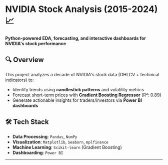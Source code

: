 # NVIDIA Stock Analysis (2015-2024) 📈

**Python-powered EDA, forecasting, and interactive dashboards for NVIDIA's stock performance**

## 🔍 Overview
This project analyzes a decade of NVIDIA's stock data (OHLCV + technical indicators) to:
- Identify trends using **candlestick patterns** and volatility metrics
- Forecast short-term prices with **Gradient Boosting Regressor** (R²: 0.89)
- Generate actionable insights for traders/investors via **Power BI dashboards**

## 🛠️ Tech Stack
- **Data Processing**: `Pandas`, `NumPy`  
- **Visualization**: `Matplotlib`, `Seaborn`, `mplfinance`  
- **Machine Learning**: `Scikit-learn` (Gradient Boosting)  
- **Dashboarding**: `Power BI`  

---
